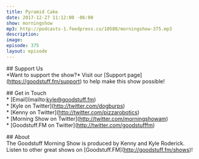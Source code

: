 ```yaml
---
title: Pyramid Cake
date: 2017-12-27 11:12:00 -06:00
show: morningshow
mp3: http://podcasts-1.feedpress.co/10588/morningshow-375.mp3
description: 
image: 
episode: 375
layout: episode
---
```


\## Support Us\
\*Want to support the show?\* Visit our \[Support page\](https://goodstuff.fm/support) to help make this show possible!

\## Get in Touch\
\* \[Email\](mailto:kyle@goodstuff.fm)\
\* \[Kyle on Twitter\](http://twitter.com/dogburps)\
\* \[Kenny on Twitter\](http://twitter.com/pizzarobotics)\
\* \[Morning Show on Twitter\](http://twitter.com/morningshowam)\
\* \[Goodstuff.FM on Twitter\](http://twitter.com/goodstufffm)

\## About\
The Goodstuff Morning Show is produced by Kenny and Kyle Roderick. Listen to other great shows on \[Goodstuff.FM\](http://goodstuff.fm/shows)!